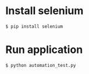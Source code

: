 # Install selenium
```
$ pip install selenium
```
# Run application
```
$ python automation_test.py
```
